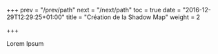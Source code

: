 +++
prev = "/prev/path"
next = "/next/path"
toc = true
date = "2016-12-29T12:29:25+01:00"
title = "Création de la Shadow Map"
weight = 2

+++

Lorem Ipsum
